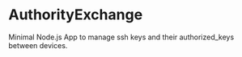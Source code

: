 AuthorityExchange
=================

Minimal Node.js App to manage ssh keys and their authorized_keys between devices.